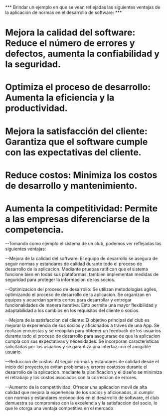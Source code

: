 *** Brindar un ejemplo en que se vean reflejadas las siguientes ventajas de la aplicación de normas en el desarrollo de software: ***
# Mejora la calidad del software: Reduce el número de errores y defectos, aumenta la confiabilidad y la seguridad.
# Optimiza el proceso de desarrollo: Aumenta la eficiencia y la productividad.
# Mejora la satisfacción del cliente: Garantiza que el software cumple con las expectativas del cliente.
# Reduce costos: Minimiza los costos de desarrollo y mantenimiento.
# Aumenta la competitividad: Permite a las empresas diferenciarse de la competencia.

--Tomando como ejemplo el sistema de un club, podemos ver reflejadas las siguientes ventajas: 

--Mejora de la calidad del software: El equipo de desarrollo se asegura de seguir normas y estandares de calidad durante todo el proceso de desarrollo de la aplicacion. Mediante pruebas ratifican que el sistema funcione bien en todas sus plataformas, tambien implementan medidas de seguridad para proteger la informacion de los socios.

--Optimizacion del proceso de desarrollo: Se utilizan metodologias agiles, optimizando el proceso de desarrollo de la aplicacion. Se organizan en equipos y acuerdan sprints cortos para desarrollar y entregar funcionalidades de manera iterativa. Esto permite una mayor flexibilidad y adaptabilidad a los cambios en los requisitos del cliente o socios.

--Mejora de la satisfaccion del cliente: El objetivo principal del club es mejorar la experiencia de sus socios y aficionados a traves de una App. Se realizan encuestas y se recopilan para obtener un feedback de los usuarios durante todo el proceso de desarrollo para asegurarse de que la aplicacion cumpla con sus expectativas y necesidades. Se incorporan caracteristicas solicitadas por los usuarios y se garantiza una interfaz con el amigable usuario.

--Reduccion de costos: Al seguir normas y estandares de calidad desde el inicio del proyecto,se evitan problemas y errores costosos durante el desarrollo de la aplicacion. mediante la planificacion y el diseño se minimiza el retrabajo y los costos asociados con la correccion de errores.

--Aumento de la competitividad: Ofrecer una aplicacion movil de alta calidad que mejora la experiencia de los socios y aficionados, al cumplir con normas y estandares reconocidos en el desarrollo de software, el club demuestra su compromiso con la excelencia y la satisfaccion del socio, lo que le otorga una ventaja competitiva en el mercado.







 